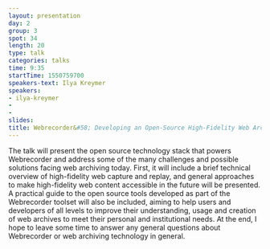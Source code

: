 ```yaml
---
layout: presentation
day: 2
group: 3
spot: 34
length: 20
type: talk
categories: talks
time: 9:35
startTime: 1550759700
speakers-text: Ilya Kreymer
speakers:
- ilya-kreymer
-
-
slides:
title: Webrecorder&#58; Developing an Open-Source High-Fidelity Web Archiving Toolset
---
```

The talk will present the open source technology stack that powers Webrecorder and address some of the many challenges and possible solutions facing web archiving today. First, it will include a brief technical overview of high-fidelity web capture and replay, and general approaches to make high-fidelity web content accessible in the future will be presented. A practical guide to the open source tools developed as part of the Webrecorder toolset will also be included, aiming to help users and developers of all levels to improve their understanding, usage and creation of web archives to meet their personal and institutional needs. At the end, I hope to leave some time to answer any general questions about Webrecorder or web archiving technology in general.

